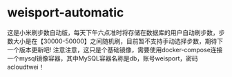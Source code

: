 # weisport-automatic
这是小米刷步数自动版，每天下午六点准时将存储在数据库的用户自动刷步数，步数大小是在【30000-50000】之间随机刷，目前暂不支持手动选择步数，期待下一个版本更新吧! 注意注意，这只是个基础镜像，需要使用docker-compose连接一个mysql镜像容器，其中MySQL容器名称是db，账号weisport，密码acloudtwei！
